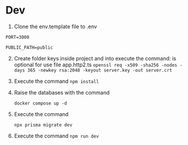 # Dev
1. Clone the env.template file to .env
```
PORT=3000

PUBLIC_PATH=public
```
2. Create folder keys inside project and into execute the command: is optional for use file app.http2.ts ```openssl req -x509 -sha256 -nodes -days 365 -newkey rsa:2048 -keyout server.key -out server.crt```

3. Execute the command ```npm install```
4. Raise the databases with the command
    ```
    docker compose up -d
    ```
5. Execute the command
    ```
    npx prisma migrate dev
    ```
6. Execute the command ```npm run dev```